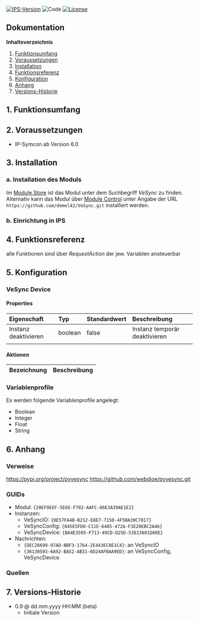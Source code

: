 [![IPS-Version](https://img.shields.io/badge/Symcon_Version-6.0+-red.svg)](https://www.symcon.de/service/dokumentation/entwicklerbereich/sdk-tools/sdk-php/)
![Code](https://img.shields.io/badge/Code-PHP-blue.svg)
[![License](https://img.shields.io/badge/License-CC%20BY--NC--SA%204.0-green.svg)](https://creativecommons.org/licenses/by-nc-sa/4.0/)

## Dokumentation

**Inhaltsverzeichnis**

1. [Funktionsumfang](#1-funktionsumfang)
2. [Voraussetzungen](#2-voraussetzungen)
3. [Installation](#3-installation)
4. [Funktionsreferenz](#4-funktionsreferenz)
5. [Konfiguration](#5-konfiguration)
6. [Anhang](#6-anhang)
7. [Versions-Historie](#7-versions-historie)

## 1. Funktionsumfang

## 2. Voraussetzungen

- IP-Symcon ab Version 6.0

## 3. Installation

### a. Installation des Moduls

Im [Module Store](https://www.symcon.de/service/dokumentation/komponenten/verwaltungskonsole/module-store/) ist das Modul unter dem Suchbegriff *VeSync* zu finden.<br>
Alternativ kann das Modul über [Module Control](https://www.symcon.de/service/dokumentation/modulreferenz/module-control/) unter Angabe der URL `https://github.com/demel42/VeSync.git` installiert werden.

### b. Einrichtung in IPS

## 4. Funktionsreferenz

alle Funktionen sind über _RequestAction_ der jew. Variablen ansteuerbar

## 5. Konfiguration

### VeSync Device

#### Properties

| Eigenschaft               | Typ      | Standardwert | Beschreibung |
| :------------------------ | :------  | :----------- | :----------- |
| Instanz deaktivieren      | boolean  | false        | Instanz temporär deaktivieren |
|                           |          |              | |

#### Aktionen

| Bezeichnung                | Beschreibung |
| :------------------------- | :----------- |

### Variablenprofile

Es werden folgende Variablenprofile angelegt:
* Boolean<br>
* Integer<br>
* Float<br>
* String<br>

## 6. Anhang

### Verweise

https://pypi.org/project/pyvesync
https://github.com/webdjoe/pyvesync.git

### GUIDs
- Modul: `{20EF9EEF-5E6E-F702-AAFC-86E3A39AE1E2}`
- Instanzen:
  - VeSyncIO: `{0E57FA4B-B212-E8E7-715D-4F5BA30C7817}`
  - VeSyncConfig: `{845E5FD0-C11E-6405-472A-F3E20EBC2A46}`
  - VeSyncDevice: `{BA4E3595-F713-49CD-D25D-53813601D88E}`
- Nachrichten:
  - `{DEC26699-97AD-BBF3-1764-2E443EC8E1C4}`: an VeSyncIO
  - `{36130503-6A92-BA52-AB31-6D24AFBAA9ED}`: an VeSyncConfig, VeSyncDevice

### Quellen

## 7. Versions-Historie

- 0.9 @ dd.mm.yyyy HH:MM (beta)
  - Initiale Version
